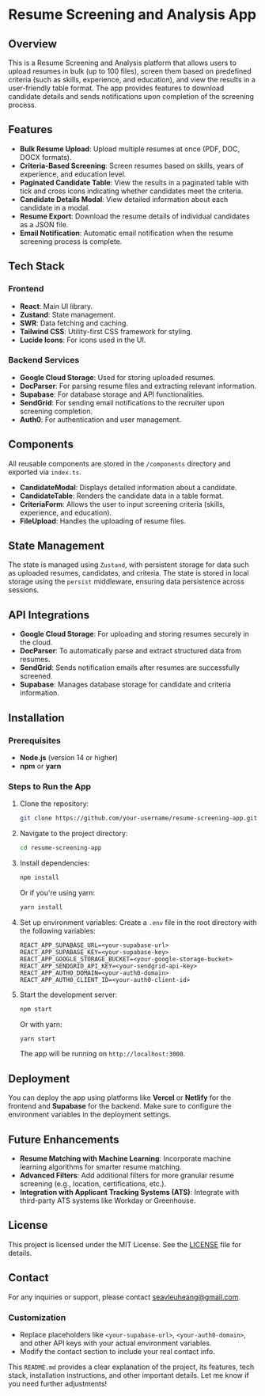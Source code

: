 # Resume Screening and Analysis App

## Overview
This is a Resume Screening and Analysis platform that allows users to upload resumes in bulk (up to 100 files), screen them based on predefined criteria (such as skills, experience, and education), and view the results in a user-friendly table format. The app provides features to download candidate details and sends notifications upon completion of the screening process.

## Features
- **Bulk Resume Upload**: Upload multiple resumes at once (PDF, DOC, DOCX formats).
- **Criteria-Based Screening**: Screen resumes based on skills, years of experience, and education level.
- **Paginated Candidate Table**: View the results in a paginated table with tick and cross icons indicating whether candidates meet the criteria.
- **Candidate Details Modal**: View detailed information about each candidate in a modal.
- **Resume Export**: Download the resume details of individual candidates as a JSON file.
- **Email Notification**: Automatic email notification when the resume screening process is complete.

## Tech Stack
### Frontend
- **React**: Main UI library.
- **Zustand**: State management.
- **SWR**: Data fetching and caching.
- **Tailwind CSS**: Utility-first CSS framework for styling.
- **Lucide Icons**: For icons used in the UI.

### Backend Services
- **Google Cloud Storage**: Used for storing uploaded resumes.
- **DocParser**: For parsing resume files and extracting relevant information.
- **Supabase**: For database storage and API functionalities.
- **SendGrid**: For sending email notifications to the recruiter upon screening completion.
- **Auth0**: For authentication and user management.

## Components
All reusable components are stored in the `/components` directory and exported via `index.ts`.

- **CandidateModal**: Displays detailed information about a candidate.
- **CandidateTable**: Renders the candidate data in a table format.
- **CriteriaForm**: Allows the user to input screening criteria (skills, experience, and education).
- **FileUpload**: Handles the uploading of resume files.

## State Management
The state is managed using `Zustand`, with persistent storage for data such as uploaded resumes, candidates, and criteria. The state is stored in local storage using the `persist` middleware, ensuring data persistence across sessions.

## API Integrations
- **Google Cloud Storage**: For uploading and storing resumes securely in the cloud.
- **DocParser**: To automatically parse and extract structured data from resumes.
- **SendGrid**: Sends notification emails after resumes are successfully screened.
- **Supabase**: Manages database storage for candidate and criteria information.

## Installation

### Prerequisites
- **Node.js** (version 14 or higher)
- **npm** or **yarn**

### Steps to Run the App

1. Clone the repository:
   ```bash
   git clone https://github.com/your-username/resume-screening-app.git
   ```

2. Navigate to the project directory:
   ```bash
   cd resume-screening-app
   ```

3. Install dependencies:
   ```bash
   npm install
   ```

   Or if you're using yarn:
   ```bash
   yarn install
   ```

4. Set up environment variables:
   Create a `.env` file in the root directory with the following variables:
   ```env
   REACT_APP_SUPABASE_URL=<your-supabase-url>
   REACT_APP_SUPABASE_KEY=<your-supabase-key>
   REACT_APP_GOOGLE_STORAGE_BUCKET=<your-google-storage-bucket>
   REACT_APP_SENDGRID_API_KEY=<your-sendgrid-api-key>
   REACT_APP_AUTH0_DOMAIN=<your-auth0-domain>
   REACT_APP_AUTH0_CLIENT_ID=<your-auth0-client-id>
   ```

5. Start the development server:
   ```bash
   npm start
   ```

   Or with yarn:
   ```bash
   yarn start
   ```

   The app will be running on `http://localhost:3000`.

## Deployment
You can deploy the app using platforms like **Vercel** or **Netlify** for the frontend and **Supabase** for the backend. Make sure to configure the environment variables in the deployment settings.

## Future Enhancements
- **Resume Matching with Machine Learning**: Incorporate machine learning algorithms for smarter resume matching.
- **Advanced Filters**: Add additional filters for more granular resume screening (e.g., location, certifications, etc.).
- **Integration with Applicant Tracking Systems (ATS)**: Integrate with third-party ATS systems like Workday or Greenhouse.

## License
This project is licensed under the MIT License. See the [LICENSE](./LICENSE) file for details.

## Contact
For any inquiries or support, please contact seavleuheang@gmail.com.

### Customization
- Replace placeholders like `<your-supabase-url>`, `<your-auth0-domain>`, and other API keys with your actual environment variables.
- Modify the contact section to include your real contact info.

This `README.md` provides a clear explanation of the project, its features, tech stack, installation instructions, and other important details. Let me know if you need further adjustments!